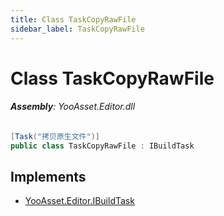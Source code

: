 ```yaml
---
title: Class TaskCopyRawFile
sidebar_label: TaskCopyRawFile
---
```

# Class TaskCopyRawFile


###### **Assembly**: YooAsset.Editor.dll

```csharp title="Declaration"
[Task("拷贝原生文件")]
public class TaskCopyRawFile : IBuildTask
```

## Implements

* [YooAsset.Editor.IBuildTask](../YooAsset.Editor/IBuildTask.md)
